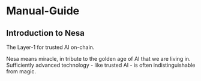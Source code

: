 # Manual-Guide
## Introduction to Nesa
The Layer-1 for trusted AI on-chain.

Nesa means miracle, in tribute to the golden age of AI that we are living in. Sufficiently advanced technology - like trusted AI - is often indistinguishable from magic.
